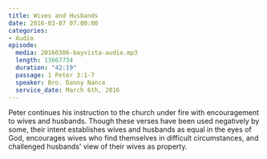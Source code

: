 ```yaml
---
title: Wives and Husbands
date: 2016-03-07 07:00:00
categories:
- Audio
episode:
  media: 20160306-bayvista-audio.mp3
  length: 13667734
  duration: "42:19"
  passage: 1 Peter 3:1-7
  speaker: Bro. Danny Nance
  service_date: March 6th, 2016
---
```

Peter continues his instruction to the church under fire with encouragement to wives and husbands. Though these verses have been used negatively by some, their intent establishes wives and husbands as equal in the eyes of God, encourages wives who find themselves in difficult circumstances, and challenged husbands' view of their wives as property.